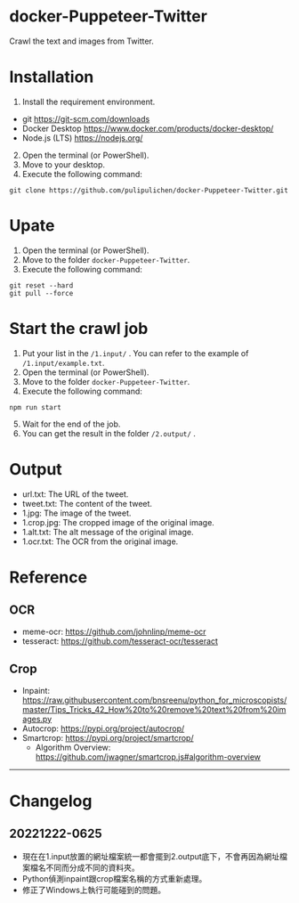 # docker-Puppeteer-Twitter
Crawl the text and images from Twitter.

# Installation

1. Install the requirement environment.
  - git https://git-scm.com/downloads
  - Docker Desktop https://www.docker.com/products/docker-desktop/
  - Node.js (LTS) https://nodejs.org/
2. Open the terminal (or PowerShell).
3. Move to your desktop.
4. Execute the following command:

````
git clone https://github.com/pulipulichen/docker-Puppeteer-Twitter.git
````

# Upate

1. Open the terminal (or PowerShell).
2. Move to the folder `docker-Puppeteer-Twitter`.
3. Execute the following command:

````
git reset --hard
git pull --force
````

# Start the crawl job

1. Put your list in the `/1.input/` . You can refer to the example of `/1.input/example.txt`.
2. Open the terminal (or PowerShell).
3. Move to the folder `docker-Puppeteer-Twitter`.
4. Execute the following command:

````
npm run start
````

5. Wait for the end of the job.
6. You can get the result in the folder `/2.output/` .

# Output

- url.txt: The URL of the tweet.
- tweet.txt: The content of the tweet.
- 1.jpg: The image of the tweet.
- 1.crop.jpg: The cropped image of the original image.
- 1.alt.txt: The alt message of the original image.
- 1.ocr.txt: The OCR from the original image.

# Reference

## OCR
- meme-ocr: https://github.com/johnlinp/meme-ocr
- tesseract: https://github.com/tesseract-ocr/tesseract

## Crop
- Inpaint: https://raw.githubusercontent.com/bnsreenu/python_for_microscopists/master/Tips_Tricks_42_How%20to%20remove%20text%20from%20images.py
- Autocrop: https://pypi.org/project/autocrop/
- Smartcrop: https://pypi.org/project/smartcrop/
  * Algorithm Overview: https://github.com/jwagner/smartcrop.js#algorithm-overview

----

# Changelog

## 20221222-0625

- 現在在1.input放置的網址檔案統一都會擺到2.output底下，不會再因為網址檔案檔名不同而分成不同的資料夾。
- Python偵測inpaint跟crop檔案名稱的方式重新處理。
- 修正了Windows上執行可能碰到的問題。